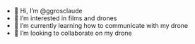 - 👋 Hi, I’m @ggrosclaude
- 👀 I’m interested in films and drones
- 🌱 I’m currently learning how to communicate with my drone
- 💞️ I’m looking to collaborate on my drone 

<!---
ggrosclaude/ggrosclaude is a ✨ special ✨ repository because its `README.md` (this file) appears on your GitHub profile.
You can click the Preview link to take a look at your changes.
--->
